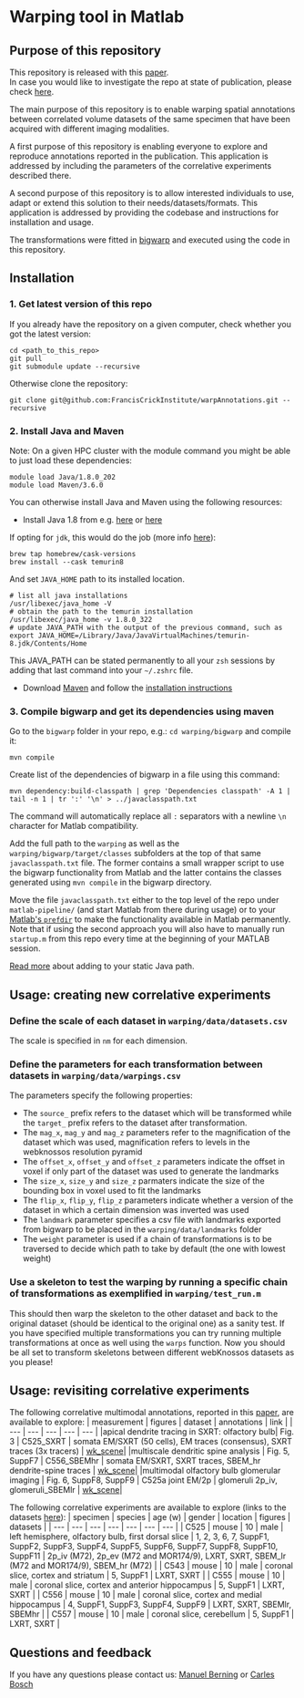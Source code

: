 # Warping tool in Matlab



## Purpose of this repository

This repository is released with this [paper](https://www.biorxiv.org/content/10.1101/2021.01.13.426503v1).  
In case you would like to investigate the repo at state of publication, please check [here](https://github.com/FrancisCrickInstitute/warpAnnotations/tree/paper_release).

The main purpose of this repository is to enable warping spatial annotations between correlated volume datasets of the same specimen that have been acquired with different imaging modalities. 

A first purpose of this repository is enabling everyone to explore and reproduce annotations reported in the publication. This application is addressed by including the parameters of the correlative experiments described there.

A second purpose of this repository is to allow interested individuals to use, adapt or extend this solution to their needs/datasets/formats. This application is addressed by providing the codebase and instructions for installation and usage.

The transformations were fitted in [bigwarp](https://github.com/saalfeldlab/bigwarp) and executed using the code in this repository.

## Installation

### 1. Get latest version of this repo

If you already have the repository on a given computer, check whether you got the latest version:

```
cd <path_to_this_repo>
git pull
git submodule update --recursive
```

Otherwise clone the repository:

```
git clone git@github.com:FrancisCrickInstitute/warpAnnotations.git --recursive
```

### 2. Install Java and Maven

Note: On a given HPC cluster with the module command you might be able to just load these dependencies:

```
module load Java/1.8.0_202
module load Maven/3.6.0
```

You can otherwise install Java and Maven using the following resources:

* Install Java 1.8 from e.g. [here](https://openjdk.java.net/install/) or [here](https://www.java.com/de/download/manual.jsp)

If opting for `jdk`, this would do the job (more info [here](https://devqa.io/brew-install-java/)):
```
brew tap homebrew/cask-versions
brew install --cask temurin8
```
And set `JAVA_HOME` path to its installed location.
```
# list all java installations
/usr/libexec/java_home -V
# obtain the path to the temurin installation
/usr/libexec/java_home -v 1.8.0_322
# update JAVA_PATH with the output of the previous command, such as
export JAVA_HOME=/Library/Java/JavaVirtualMachines/temurin-8.jdk/Contents/Home
```
This JAVA_PATH can be stated permanently to all your `zsh` sessions by adding that last command into your `~/.zshrc` file.

* Download [Maven](https://maven.apache.org/download.cgi) and follow the [installation instructions](https://maven.apache.org/install.html)


### 3. Compile bigwarp and get its dependencies using maven

Go to the `bigwarp` folder in your repo, e.g.: `cd warping/bigwarp` and compile it:

```
mvn compile
```

Create list of the dependencies of bigwarp in a file using this command:

```
mvn dependency:build-classpath | grep 'Dependencies classpath' -A 1 | tail -n 1 | tr ':' '\n' > ../javaclasspath.txt
```

The command will automatically replace all `:` separators with a newline `\n` character for Matlab compatibility.

Add the  full path to the `warping` as well as the `warping/bigwarp/target/classes` subfolders at the top of that same `javaclasspath.txt` file.
The former contains a small wrapper script to use the bigwarp functionality from Matlab and the latter contains the classes generated using `mvn compile` in the bigwarp directory.

Move the file `javaclasspath.txt` either to the top level of the repo under `matlab-pipeline/` (and start Matlab from there during usage) or to your
[Matlab's `prefdir`](https://uk.mathworks.com/help/matlab/ref/prefdir.html?searchHighlight=prefdir&s_tid=srchtitle_prefdir_1)
to make the functionality available in Matlab permanently.
Note that if using the second approach you will also have to manually run `startup.m` from this repo every time at the beginning of your MATLAB session.

[Read more](https://uk.mathworks.com/help/matlab/matlab_external/static-path-of-java-class-path.html) about adding to your static Java path.

## Usage: creating new correlative experiments

### Define the scale of each dataset in `warping/data/datasets.csv`

The scale is specified in `nm` for each dimension.

### Define the parameters for each transformation between datasets in `warping/data/warpings.csv`

The parameters specify the following properties:

- The `source_` prefix refers to the dataset which will be transformed while the `target_` prefix refers to the dataset after transformation.
- The `mag_x`, `mag_y` and `mag_z` parameters refer to the magnification of the dataset which was used, magnification refers to levels in the webknossos resolution pyramid
- The `offset_x`, `offset_y` and `offset_z` parameters indicate the offset in voxel if only part of the dataset was used to generate the landmarks
- The `size_x`, `size_y` and `size_z` parmaters indicate the size of the bounding box in voxel used to fit the landmarks
- The `flip_x`, `flip_y`, `flip_z` parameters indicate whether a version of the dataset in which a certain dimension was inverted was used
- The `landmark` parameter specifies a csv file with landmarks exported from bigwarp to be placed in the `warping/data/landmarks` folder
- The `weight` parameter is used if a chain of transformations is to be traversed to decide which path to take by default (the one with lowest weight)

### Use a skeleton to test the warping by running a specific chain of transformations as exemplified in `warping/test_run.m`

This should then warp the skeleton to the other dataset and back to the original dataset (should be identical to the original one) as a sanity test.
If you have specified multiple transformations you can try running multiple transformations at once as well using the `warps` function.
Now you should be all set to transform skeletons between different webKnossos datasets as you please!

## Usage: revisiting correlative experiments

The following correlative multimodal annotations, reported in this [paper](https://www.biorxiv.org/content/10.1101/2021.01.13.426503v1), are available to explore:
| measurement | figures | dataset | annotations | link |
| --- | --- | --- | --- | --- |
|apical dendrite tracing in SXRT: olfactory bulb| Fig. 3 | C525_SXRT | somata EM/SXRT (50 cells), EM traces (consensus), SXRT traces (3x tracers) | [wk_scene](https://wklink.org/2530)|
|multiscale dendritic spine analysis | Fig. 5, SuppF7 | C556_SBEMhr | somata EM/SXRT, SXRT traces, SBEM_hr dendrite-spine traces | [wk_scene](https://wklink.org/6859)| 
|multimodal olfactory bulb glomerular imaging | Fig. 6, SuppF8, SuppF9 | C525a joint EM/2p | glomeruli 2p_iv, glomeruli_SBEMlr | [wk_scene](https://wklink.org/2705)|

The following correlative experiments are available to explore (links to the datasets [here](https://github.com/FrancisCrickInstitute/warpAnnotations/tree/main/warping/data)):
| specimen | species | age (w) | gender | location | figures | datasets |
| --- | --- | --- | --- | --- | --- | --- | 
| C525 | mouse | 10 | male | left hemisphere, olfactory bulb, first dorsal slice | 1, 2, 3, 6, 7, SuppF1, SuppF2, SuppF3, SuppF4, SuppF5, SuppF6, SuppF7, SuppF8,  SuppF10, SuppF11 | 2p_iv (M72), 2p_ev (M72 and MOR174/9), LXRT, SXRT, SBEM_lr (M72 and MOR174/9), SBEM_hr (M72) |
| C543 | mouse | 10 | male | coronal slice, cortex and striatum | 5, SuppF1 | LXRT, SXRT |
| C555 | mouse | 10 | male | coronal slice, cortex and anterior hippocampus | 5, SuppF1 | LXRT, SXRT |
| C556 | mouse | 10 | male | coronal slice, cortex and medial hippocampus | 4, SuppF1, SuppF3, SuppF4, SuppF9 | LXRT, SXRT, SBEMlr, SBEMhr |
| C557 | mouse | 10 | male | coronal slice, cerebellum | 5, SuppF1 | LXRT, SXRT |

## Questions and feedback

If you have any questions please contact us: [Manuel Berning](mailto:manuel.berning@crick.ac.uk) or [Carles Bosch](mailto:carles.bosch@crick.ac.uk)


